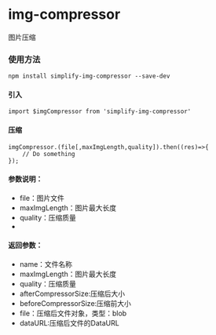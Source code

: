 # img-compressor
图片压缩
### 使用方法
    npm install simplify-img-compressor --save-dev

#### 引入
	import $imgCompressor from 'simplify-img-compressor'
	
#### 压缩
	imgCompressor.(file[,maxImgLength,quality]).then((res)=>{
        // Do something
    });
	
#### 参数说明：
- file：图片文件
- maxImgLength：图片最大长度
- quality：压缩质量
- 
#### 返回参数：
- name：文件名称
- maxImgLength：图片最大长度
- quality：压缩质量
- afterCompressorSize:压缩后大小
- beforeCompressorSize:压缩前大小
- file：压缩后文件对象，类型：blob
- dataURL:压缩后文件的DataURL